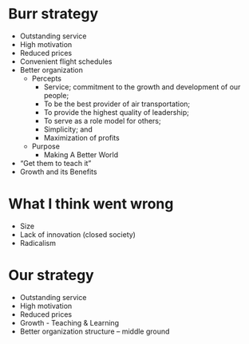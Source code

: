 # Burr strategy
-	Outstanding service
-	High motivation
-	Reduced prices
-	Convenient flight schedules
-	Better organization
    -	Percepts
        - Service; commitment to the growth and development of our people;
        - To be the best provider of air transportation;
        - To provide the highest quality of leadership;
        - To serve as a role model for others;
        - Simplicity; and
        - Maximization of profits
    - Purpose
        - Making A Better World
 - “Get them to teach it”
 - Growth and its Benefits 

# What I think went wrong
-	Size
-	Lack of innovation (closed society)
-	Radicalism

# Our strategy
-	Outstanding service
-	High motivation
-	Reduced prices
-	Growth - Teaching & Learning
-	Better organization structure – middle ground

